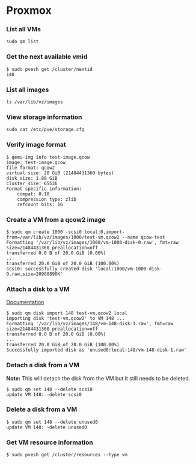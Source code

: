 # Proxmox

### List all VMs
```
sudo qm list
```

### Get the next available vmid
```
$ sudo pvesh get /cluster/nextid
148
```

### List all images
```
ls /var/lib/vz/images
```

### View storage information
```
sudo cat /etc/pve/storage.cfg
```

### Verify image format
```
$ qemu-img info test-image.qcow
image: test-image.qcow
file format: qcow2
virtual size: 20 GiB (21484431360 bytes)
disk size: 1.88 GiB
cluster_size: 65536
Format specific information:
    compat: 0.10
    compression type: zlib
    refcount bits: 16
```

### Create a VM from a qcow2 image
```
$ sudo qm create 1000 -scsi0 local:0,import-from=/var/lib/vz/images/1000/test-vm.qcow2 --name qcow-test
Formatting '/var/lib/vz/images/1000/vm-1000-disk-0.raw', fmt=raw size=21484431360 preallocation=off
transferred 0.0 B of 20.0 GiB (0.00%)
...
transferred 20.0 GiB of 20.0 GiB (100.00%)
scsi0: successfully created disk 'local:1000/vm-1000-disk-0.raw,size=20980890K'
```

### Attach a disk to a VM
[Documentation](https://pve.proxmox.com/pve-docs/qm.1.html)
```
$ sudo qm disk import 148 test-vm.qcow2 local
importing disk 'test-vm.qcow2' to VM 148 ...
Formatting '/var/lib/vz/images/148/vm-148-disk-1.raw', fmt=raw size=21484431360 preallocation=off
transferred 0.0 B of 20.0 GiB (0.00%)
...
transferred 20.0 GiB of 20.0 GiB (100.00%)
Successfully imported disk as 'unused0:local:148/vm-148-disk-1.raw'
```

### Detach a disk from a VM
**Note:** This will detach the disk from the VM but it still needs to be deleted.
```
$ sudo qm set 148 --delete scsi0
update VM 148: -delete scsi0
```

### Delete a disk from a VM
```
$ sudo qm set 148 --delete unused0
update VM 148: -delete unused0
```

### Get VM resource information
```
$ sudo pvesh get /cluster/resources --type vm
```
